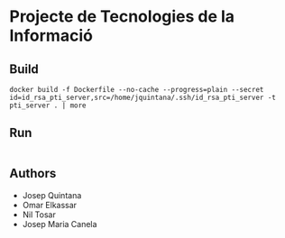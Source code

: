 # Projecte de Tecnologies de la Informació

## Build

```
docker build -f Dockerfile --no-cache --progress=plain --secret id=id_rsa_pti_server,src=/home/jquintana/.ssh/id_rsa_pti_server -t pti_server . | more

```


## Run

```

```


## Authors

- Josep Quintana
- Omar Elkassar
- Nil Tosar
- Josep Maria Canela
